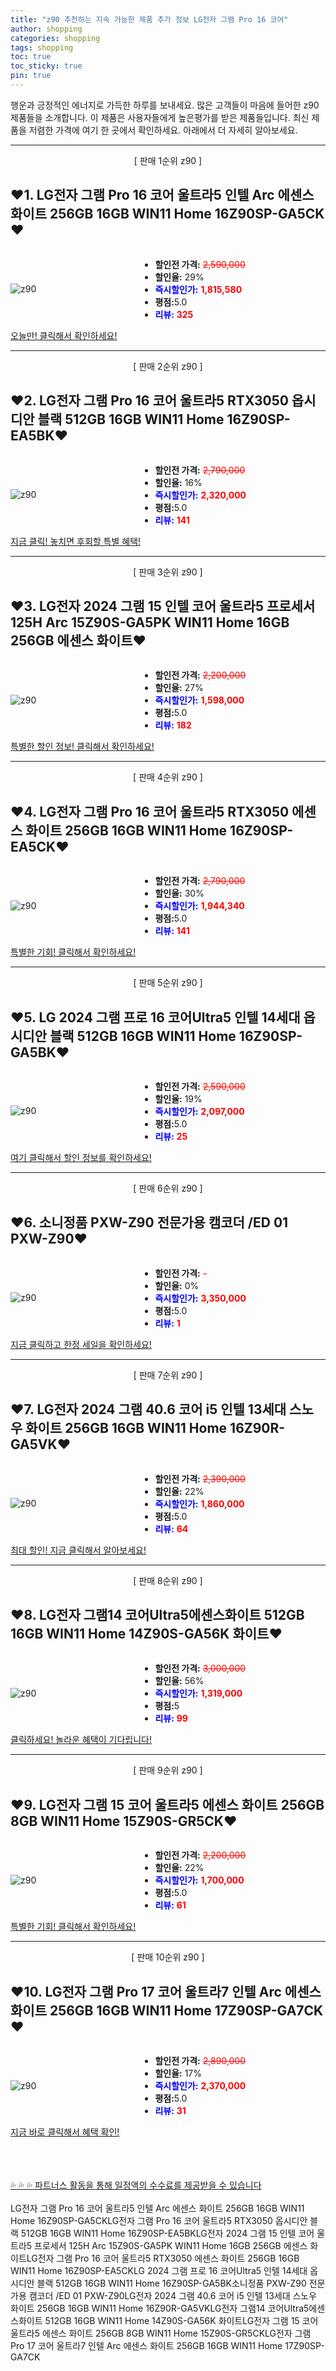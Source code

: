 ```yaml
---
title: "z90 추천하는 지속 가능한 제품 추가 정보 LG전자 그램 Pro 16 코어"
author: shopping
categories: shopping
tags: shopping
toc: true
toc_sticky: true
pin: true
---
```

행운과 긍정적인 에너지로 가득한 하루를 보내세요. 많은 고객들이 마음에 들어한 z90 제품들을 소개합니다. 이 제품은 사용자들에게 높은평가를 받은 제품들입니다. 최신 제품을 저렴한 가격에 여기 한 곳에서 확인하세요. 아래에서 더 자세히 알아보세요.

---
<p class="toplist" style="margin: 0 auto; display: block; width: fit-content;">[ 판매 1순위 z90 ]</p>

<h2><strong>❤️1. LG전자 그램 Pro 16 코어 울트라5 인텔 Arc 에센스 화이트 256GB 16GB WIN11 Home 16Z90SP-GA5CK❤️</strong></h2>

<div style="display: flex; align-items: center;">
    <div style="flex: 0.4;">
        <img src="https://thumbnail7.coupangcdn.com/thumbnails/remote/230x230ex/image/retail/images/3064283099453976-d8753de9-273b-4a7f-bbe7-27f05b82b057.jpg" alt="z90" style="max-width: 100%;">
    </div>
    <div style="flex: 0.6; margin-left: 10px;">
        <ul>
            <li><strong>할인전 가격:</strong> <del style="color: red;">2,590,000</del></li>
            <li><strong>할인율:</strong> 29%</li>
            <li><span style='color:blue'><strong>즉시할인가:</strong></span> <span style='color:red'><strong>1,815,580</strong></span></li>
            <li><strong>평점:</strong>5.0</li>
            <li><span style='color:blue'><strong>리뷰:</strong></span> <span style='color:red'><strong>325</strong></span></li>
        </ul>
    </div>
</div>
<div class="center">
    <a href="https://William4Davisa.github.io?lptag=AF9450613&subid=githubio&pageKey=7879510129&traceid=V0-153&itemId=21086817606&vendorItemId=88148892306" class="myButton">
        오늘만! 클릭해서 확인하세요!
    </a>
</div>


---
<p class="toplist" style="margin: 0 auto; display: block; width: fit-content;">[ 판매 2순위 z90 ]</p>

<h2><strong>❤️2. LG전자 그램 Pro 16 코어 울트라5 RTX3050 옵시디안 블랙 512GB 16GB WIN11 Home 16Z90SP-EA5BK❤️</strong></h2>

<div style="display: flex; align-items: center;">
    <div style="flex: 0.4;">
        <img src="https://thumbnail8.coupangcdn.com/thumbnails/remote/230x230ex/image/retail/images/3302587533903165-5d7ab734-9643-496c-b1b4-b74c785f02a3.jpg" alt="z90" style="max-width: 100%;">
    </div>
    <div style="flex: 0.6; margin-left: 10px;">
        <ul>
            <li><strong>할인전 가격:</strong> <del style="color: red;">2,790,000</del></li>
            <li><strong>할인율:</strong> 16%</li>
            <li><span style='color:blue'><strong>즉시할인가:</strong></span> <span style='color:red'><strong>2,320,000</strong></span></li>
            <li><strong>평점:</strong>5.0</li>
            <li><span style='color:blue'><strong>리뷰:</strong></span> <span style='color:red'><strong>141</strong></span></li>
        </ul>
    </div>
</div>
<div class="center">
    <a href="https://William4Davisa.github.io?lptag=AF9450613&subid=githubio&pageKey=7879382566&traceid=V0-153&itemId=21086817604&vendorItemId=88148892280" class="myButton">
        지금 클릭! 놓치면 후회할 특별 혜택!
    </a>
</div>


---
<p class="toplist" style="margin: 0 auto; display: block; width: fit-content;">[ 판매 3순위 z90 ]</p>

<h2><strong>❤️3. LG전자 2024 그램 15 인텔 코어 울트라5 프로세서 125H Arc 15Z90S-GA5PK WIN11 Home 16GB 256GB 에센스 화이트❤️</strong></h2>

<div style="display: flex; align-items: center;">
    <div style="flex: 0.4;">
        <img src="https://thumbnail8.coupangcdn.com/thumbnails/remote/230x230ex/image/retail/images/3064130665973512-80db2f46-b684-4593-a25c-bb1251dd09f8.jpg" alt="z90" style="max-width: 100%;">
    </div>
    <div style="flex: 0.6; margin-left: 10px;">
        <ul>
            <li><strong>할인전 가격:</strong> <del style="color: red;">2,200,000</del></li>
            <li><strong>할인율:</strong> 27%</li>
            <li><span style='color:blue'><strong>즉시할인가:</strong></span> <span style='color:red'><strong>1,598,000</strong></span></li>
            <li><strong>평점:</strong>5.0</li>
            <li><span style='color:blue'><strong>리뷰:</strong></span> <span style='color:red'><strong>182</strong></span></li>
        </ul>
    </div>
</div>
<div class="center">
    <a href="https://William4Davisa.github.io?lptag=AF9450613&subid=githubio&pageKey=7835983571&traceid=V0-153&itemId=21320056833&vendorItemId=88148892067" class="myButton">
        특별한 할인 정보! 클릭해서 확인하세요!
    </a>
</div>


---
<p class="toplist" style="margin: 0 auto; display: block; width: fit-content;">[ 판매 4순위 z90 ]</p>

<h2><strong>❤️4. LG전자 그램 Pro 16 코어 울트라5 RTX3050 에센스 화이트 256GB 16GB WIN11 Home 16Z90SP-EA5CK❤️</strong></h2>

<div style="display: flex; align-items: center;">
    <div style="flex: 0.4;">
        <img src="https://thumbnail8.coupangcdn.com/thumbnails/remote/230x230ex/image/retail/images/3305141399524644-a699e2d5-6ca2-44a4-83c6-5a37a5a2edd7.jpg" alt="z90" style="max-width: 100%;">
    </div>
    <div style="flex: 0.6; margin-left: 10px;">
        <ul>
            <li><strong>할인전 가격:</strong> <del style="color: red;">2,790,000</del></li>
            <li><strong>할인율:</strong> 30%</li>
            <li><span style='color:blue'><strong>즉시할인가:</strong></span> <span style='color:red'><strong>1,944,340</strong></span></li>
            <li><strong>평점:</strong>5.0</li>
            <li><span style='color:blue'><strong>리뷰:</strong></span> <span style='color:red'><strong>141</strong></span></li>
        </ul>
    </div>
</div>
<div class="center">
    <a href="https://William4Davisa.github.io?lptag=AF9450613&subid=githubio&pageKey=7879382566&traceid=V0-153&itemId=21086817609&vendorItemId=88148892313" class="myButton">
        특별한 기회! 클릭해서 확인하세요!
    </a>
</div>


---
<p class="toplist" style="margin: 0 auto; display: block; width: fit-content;">[ 판매 5순위 z90 ]</p>

<h2><strong>❤️5. LG 2024 그램 프로 16 코어Ultra5 인텔 14세대 옵시디안 블랙 512GB 16GB WIN11 Home 16Z90SP-GA5BK❤️</strong></h2>

<div style="display: flex; align-items: center;">
    <div style="flex: 0.4;">
        <img src="https://thumbnail10.coupangcdn.com/thumbnails/remote/230x230ex/image/retail/images/800515233535682-376d9298-c369-48d6-a3bc-fd33365ab232.jpg" alt="z90" style="max-width: 100%;">
    </div>
    <div style="flex: 0.6; margin-left: 10px;">
        <ul>
            <li><strong>할인전 가격:</strong> <del style="color: red;">2,590,000</del></li>
            <li><strong>할인율:</strong> 19%</li>
            <li><span style='color:blue'><strong>즉시할인가:</strong></span> <span style='color:red'><strong>2,097,000</strong></span></li>
            <li><strong>평점:</strong>5.0</li>
            <li><span style='color:blue'><strong>리뷰:</strong></span> <span style='color:red'><strong>25</strong></span></li>
        </ul>
    </div>
</div>
<div class="center">
    <a href="https://William4Davisa.github.io?lptag=AF9450613&subid=githubio&pageKey=8090337815&traceid=V0-153&itemId=22847534928&vendorItemId=89882226561" class="myButton">
        여기 클릭해서 할인 정보를 확인하세요!
    </a>
</div>


---
<p class="toplist" style="margin: 0 auto; display: block; width: fit-content;">[ 판매 6순위 z90 ]</p>

<h2><strong>❤️6. 소니정품 PXW-Z90 전문가용 캠코더 /ED 01 PXW-Z90❤️</strong></h2>

<div style="display: flex; align-items: center;">
    <div style="flex: 0.4;">
        <img src="https://thumbnail8.coupangcdn.com/thumbnails/remote/230x230ex/image/vendor_inventory/7210/dd27fd3172a5caeebad71f6253435f0a80cc0402490fe204862ef62e0bc4.jpg" alt="z90" style="max-width: 100%;">
    </div>
    <div style="flex: 0.6; margin-left: 10px;">
        <ul>
            <li><strong>할인전 가격:</strong> <del style="color: red;">-</del></li>
            <li><strong>할인율:</strong> 0%</li>
            <li><span style='color:blue'><strong>즉시할인가:</strong></span> <span style='color:red'><strong>3,350,000</strong></span></li>
            <li><strong>평점:</strong>5.0</li>
            <li><span style='color:blue'><strong>리뷰:</strong></span> <span style='color:red'><strong>1</strong></span></li>
        </ul>
    </div>
</div>
<div class="center">
    <a href="https://William4Davisa.github.io?lptag=AF9450613&subid=githubio&pageKey=5717067844&traceid=V0-153&itemId=9551167336&vendorItemId=76835832177" class="myButton">
        지금 클릭하고 한정 세일을 확인하세요!
    </a>
</div>


---
<p class="toplist" style="margin: 0 auto; display: block; width: fit-content;">[ 판매 7순위 z90 ]</p>

<h2><strong>❤️7. LG전자 2024 그램 40.6 코어 i5 인텔 13세대 스노우 화이트 256GB 16GB WIN11 Home 16Z90R-GA5VK❤️</strong></h2>

<div style="display: flex; align-items: center;">
    <div style="flex: 0.4;">
        <img src="https://thumbnail9.coupangcdn.com/thumbnails/remote/230x230ex/image/retail/images/1138632426592729-cc8e9b03-6f3d-4a56-b00e-76e863b21367.jpg" alt="z90" style="max-width: 100%;">
    </div>
    <div style="flex: 0.6; margin-left: 10px;">
        <ul>
            <li><strong>할인전 가격:</strong> <del style="color: red;">2,390,000</del></li>
            <li><strong>할인율:</strong> 22%</li>
            <li><span style='color:blue'><strong>즉시할인가:</strong></span> <span style='color:red'><strong>1,860,000</strong></span></li>
            <li><strong>평점:</strong>5.0</li>
            <li><span style='color:blue'><strong>리뷰:</strong></span> <span style='color:red'><strong>64</strong></span></li>
        </ul>
    </div>
</div>
<div class="center">
    <a href="https://William4Davisa.github.io?lptag=AF9450613&subid=githubio&pageKey=8052075526&traceid=V0-153&itemId=22585767365&vendorItemId=89627505539" class="myButton">
        최대 할인! 지금 클릭해서 알아보세요!
    </a>
</div>


---
<p class="toplist" style="margin: 0 auto; display: block; width: fit-content;">[ 판매 8순위 z90 ]</p>

<h2><strong>❤️8. LG전자 그램14 코어Ultra5에센스화이트 512GB 16GB WIN11 Home 14Z90S-GA56K 화이트❤️</strong></h2>

<div style="display: flex; align-items: center;">
    <div style="flex: 0.4;">
        <img src="https://thumbnail10.coupangcdn.com/thumbnails/remote/230x230ex/image/vendor_inventory/2282/9d6b142555654b54bfefb546019d3643bb94d5c933d924977c71f049a4aa.jpg" alt="z90" style="max-width: 100%;">
    </div>
    <div style="flex: 0.6; margin-left: 10px;">
        <ul>
            <li><strong>할인전 가격:</strong> <del style="color: red;">3,000,000</del></li>
            <li><strong>할인율:</strong> 56%</li>
            <li><span style='color:blue'><strong>즉시할인가:</strong></span> <span style='color:red'><strong>1,319,000</strong></span></li>
            <li><strong>평점:</strong>5</li>
            <li><span style='color:blue'><strong>리뷰:</strong></span> <span style='color:red'><strong>99</strong></span></li>
        </ul>
    </div>
</div>
<div class="center">
    <a href="https://William4Davisa.github.io?lptag=AF9450613&subid=githubio&pageKey=7802561325&traceid=V0-153&itemId=21135781578&vendorItemId=88197452366" class="myButton">
        클릭하세요! 놀라운 혜택이 기다립니다!
    </a>
</div>


---
<p class="toplist" style="margin: 0 auto; display: block; width: fit-content;">[ 판매 9순위 z90 ]</p>

<h2><strong>❤️9. LG전자 그램 15 코어 울트라5 에센스 화이트 256GB 8GB WIN11 Home 15Z90S-GR5CK❤️</strong></h2>

<div style="display: flex; align-items: center;">
    <div style="flex: 0.4;">
        <img src="https://thumbnail9.coupangcdn.com/thumbnails/remote/230x230ex/image/retail/images/3063060842846084-8d821b27-a9b3-4077-88d0-984a880fa3a0.jpg" alt="z90" style="max-width: 100%;">
    </div>
    <div style="flex: 0.6; margin-left: 10px;">
        <ul>
            <li><strong>할인전 가격:</strong> <del style="color: red;">2,200,000</del></li>
            <li><strong>할인율:</strong> 22%</li>
            <li><span style='color:blue'><strong>즉시할인가:</strong></span> <span style='color:red'><strong>1,700,000</strong></span></li>
            <li><strong>평점:</strong>5.0</li>
            <li><span style='color:blue'><strong>리뷰:</strong></span> <span style='color:red'><strong>61</strong></span></li>
        </ul>
    </div>
</div>
<div class="center">
    <a href="https://William4Davisa.github.io?lptag=AF9450613&subid=githubio&pageKey=7792795293&traceid=V0-153&itemId=21086817323&vendorItemId=88148892064" class="myButton">
        특별한 기회! 클릭해서 확인하세요!
    </a>
</div>


---
<p class="toplist" style="margin: 0 auto; display: block; width: fit-content;">[ 판매 10순위 z90 ]</p>

<h2><strong>❤️10. LG전자 그램 Pro 17 코어 울트라7 인텔 Arc 에센스 화이트 256GB 16GB WIN11 Home 17Z90SP-GA7CK❤️</strong></h2>

<div style="display: flex; align-items: center;">
    <div style="flex: 0.4;">
        <img src="https://thumbnail6.coupangcdn.com/thumbnails/remote/230x230ex/image/retail/images/3063190241407399-e996b260-a564-4fd9-9983-f1ad75a8d029.jpg" alt="z90" style="max-width: 100%;">
    </div>
    <div style="flex: 0.6; margin-left: 10px;">
        <ul>
            <li><strong>할인전 가격:</strong> <del style="color: red;">2,890,000</del></li>
            <li><strong>할인율:</strong> 17%</li>
            <li><span style='color:blue'><strong>즉시할인가:</strong></span> <span style='color:red'><strong>2,370,000</strong></span></li>
            <li><strong>평점:</strong>5.0</li>
            <li><span style='color:blue'><strong>리뷰:</strong></span> <span style='color:red'><strong>31</strong></span></li>
        </ul>
    </div>
</div>
<div class="center">
    <a href="https://William4Davisa.github.io?lptag=AF9450613&subid=githubio&pageKey=7792795308&traceid=V0-153&itemId=21086817379&vendorItemId=88148892131" class="myButton">
        지금 바로 클릭해서 혜택 확인!
    </a>
</div>

<br><br><br>[💦 💦 💦 파트너스 활동을 통해 일정액의 수수료를 제공받을 수 있습니다](https://link.coupang.com/a/bcpT2c)<br><br>LG전자 그램 Pro 16 코어 울트라5 인텔 Arc 에센스 화이트 256GB 16GB WIN11 Home 16Z90SP-GA5CKLG전자 그램 Pro 16 코어 울트라5 RTX3050 옵시디안 블랙 512GB 16GB WIN11 Home 16Z90SP-EA5BKLG전자 2024 그램 15 인텔 코어 울트라5 프로세서 125H Arc 15Z90S-GA5PK WIN11 Home 16GB 256GB 에센스 화이트LG전자 그램 Pro 16 코어 울트라5 RTX3050 에센스 화이트 256GB 16GB WIN11 Home 16Z90SP-EA5CKLG 2024 그램 프로 16 코어Ultra5 인텔 14세대 옵시디안 블랙 512GB 16GB WIN11 Home 16Z90SP-GA5BK소니정품 PXW-Z90 전문가용 캠코더 /ED 01 PXW-Z90LG전자 2024 그램 40.6 코어 i5 인텔 13세대 스노우 화이트 256GB 16GB WIN11 Home 16Z90R-GA5VKLG전자 그램14 코어Ultra5에센스화이트 512GB 16GB WIN11 Home 14Z90S-GA56K 화이트LG전자 그램 15 코어 울트라5 에센스 화이트 256GB 8GB WIN11 Home 15Z90S-GR5CKLG전자 그램 Pro 17 코어 울트라7 인텔 Arc 에센스 화이트 256GB 16GB WIN11 Home 17Z90SP-GA7CK